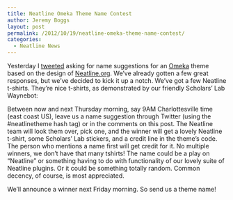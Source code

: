```yaml
---
title: Neatline Omeka Theme Name Contest
author: Jeremy Boggs
layout: post
permalink: /2012/10/19/neatline-omeka-theme-name-contest/
categories:
  - Neatline News
---
```

Yesterday I [tweeted][1] asking for name suggestions for an [Omeka][2] theme based on the design of [Neatline.org][3]. We&#8217;ve already gotten a few great responses, but we&#8217;ve decided to kick it up a notch. We&#8217;ve got a few Neatline t-shirts. They&#8217;re nice t-shirts, as demonstrated by our friendly Scholars&#8217; Lab Waynebot:

Between now and next Thursday morning, say 9AM Charlottesville time (east coast US), leave us a name suggestion through Twitter (using the #neatlinetheme hash tag) or in the comments on this post. The Neatline team will look them over, pick one, and the winner will get a lovely Neatline t-shirt, some Scholars&#8217; Lab stickers, and a credit line in the theme&#8217;s code. The person who mentions a name first will get credit for it. No multiple winners, we don&#8217;t have that many tshirts! The name could be a play on &#8220;Neatline&#8221; or something having to do with functionality of our lovely suite of Neatline plugins. Or it could be something totally random. Common decency, of course, is most appreciated.

We&#8217;ll announce a winner next Friday morning. So send us a theme name!

 [1]: https://twitter.com/clioweb/status/258958763975909376
 [2]: http://omeka.org
 [3]: http://neatline.org